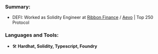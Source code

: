 <h3 align="left">Summary:</h3>

- DEFI: Worked as Solidity Engineer at [Ribbon Finance](https://www.ribbon.finance/) / [Aevo](https://www.aevo.xyz/) | Top 250 Protocol

<h3 align="left">Languages and Tools:</h3>

- 🛠️ **Hardhat, Solidity, Typescript, Foundry**

